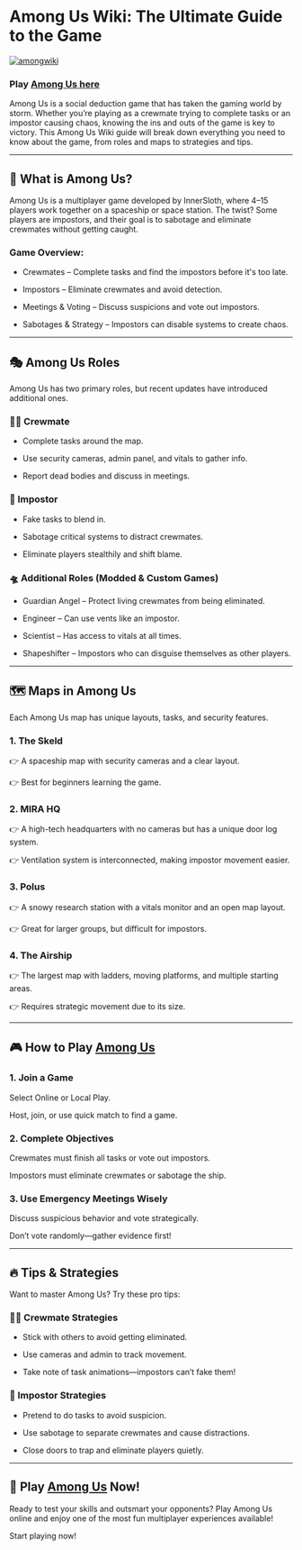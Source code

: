 # Among Us Wiki: The Ultimate Guide to the Game 

[![amongwiki](https://github.com/user-attachments/assets/e5d72539-88b2-452b-bf22-dbd141ee660c)](https://amongus-online.io/)

### Play [Among Us here](https://amongus-online.io/)

Among Us is a social deduction game that has taken the gaming world by storm. Whether you’re playing as a crewmate trying to complete tasks or an impostor causing chaos, knowing the ins and outs of the game is key to victory. This Among Us Wiki guide will break down everything you need to know about the game, from roles and maps to strategies and tips.

---
## 🚀 What is Among Us?

Among Us is a multiplayer game developed by InnerSloth, where 4–15 players work together on a spaceship or space station. The twist? Some players are impostors, and their goal is to sabotage and eliminate crewmates without getting caught.

### Game Overview:

- Crewmates – Complete tasks and find the impostors before it's too late.

- Impostors – Eliminate crewmates and avoid detection.

- Meetings & Voting – Discuss suspicions and vote out impostors.

- Sabotages & Strategy – Impostors can disable systems to create chaos.

---
## 🎭 Among Us Roles

Among Us has two primary roles, but recent updates have introduced additional ones.

### 👨‍🚀 Crewmate

- Complete tasks around the map.

- Use security cameras, admin panel, and vitals to gather info.

- Report dead bodies and discuss in meetings.

### 🔪 Impostor

- Fake tasks to blend in.

- Sabotage critical systems to distract crewmates.

- Eliminate players stealthily and shift blame.

### 🛸 Additional Roles (Modded & Custom Games)

- Guardian Angel – Protect living crewmates from being eliminated.

- Engineer – Can use vents like an impostor.

- Scientist – Has access to vitals at all times.

- Shapeshifter – Impostors who can disguise themselves as other players.

---
## 🗺️ Maps in Among Us

Each Among Us map has unique layouts, tasks, and security features.

### 1. The Skeld

👉 A spaceship map with security cameras and a clear layout.

👉 Best for beginners learning the game.

### 2. MIRA HQ

👉 A high-tech headquarters with no cameras but has a unique door log system.

👉 Ventilation system is interconnected, making impostor movement easier.

### 3. Polus

👉 A snowy research station with a vitals monitor and an open map layout.

👉 Great for larger groups, but difficult for impostors.

### 4. The Airship

👉 The largest map with ladders, moving platforms, and multiple starting areas.

👉 Requires strategic movement due to its size.

---
## 🎮 How to Play [Among Us](https://amongus-online.io/)

### 1. Join a Game

Select Online or Local Play.

Host, join, or use quick match to find a game.

### 2. Complete Objectives

Crewmates must finish all tasks or vote out impostors.

Impostors must eliminate crewmates or sabotage the ship.

### 3. Use Emergency Meetings Wisely

Discuss suspicious behavior and vote strategically.

Don’t vote randomly—gather evidence first!

---
## 🔥 Tips & Strategies

Want to master Among Us? Try these pro tips:

### 👨‍🚀 Crewmate Strategies

- Stick with others to avoid getting eliminated.

- Use cameras and admin to track movement.

- Take note of task animations—impostors can’t fake them!

### 🔪 Impostor Strategies

- Pretend to do tasks to avoid suspicion.

- Use sabotage to separate crewmates and cause distractions.

- Close doors to trap and eliminate players quietly.

---
## 🚀 Play [Among Us](https://amongus-online.io/) Now!

Ready to test your skills and outsmart your opponents? Play Among Us online and enjoy one of the most fun multiplayer experiences available!

Start playing now!

